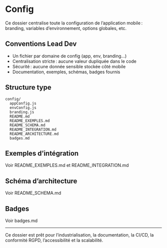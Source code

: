 # Config

Ce dossier centralise toute la configuration de l’application mobile : branding, variables d’environnement, options globales, etc.

## Conventions Lead Dev
- Un fichier par domaine de config (app, env, branding…)
- Centralisation stricte : aucune valeur dupliquée dans le code
- Sécurité : aucune donnée sensible stockée côté mobile
- Documentation, exemples, schémas, badges fournis

## Structure type
```
config/
  appConfig.js
  envConfig.js
  branding.js
  README.md
  README_EXEMPLES.md
  README_SCHEMA.md
  README_INTEGRATION.md
  README_ARCHITECTURE.md
  badges.md
```

## Exemples d’intégration
Voir README_EXEMPLES.md et README_INTEGRATION.md

## Schéma d’architecture
Voir README_SCHEMA.md

## Badges
Voir badges.md

---

Ce dossier est prêt pour l’industrialisation, la documentation, la CI/CD, la conformité RGPD, l’accessibilité et la scalabilité.
